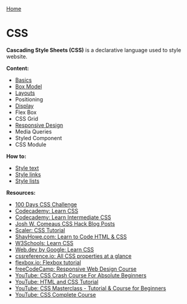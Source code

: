 [Home](../../README.md)

# CSS

**Cascading Style Sheets (CSS)** is a declarative language used to style website.

**Content:**
- [Basics](./basics.md)
- [Box Model](./box-model.md)
- [Layouts](./layout.md)
- Positioning
- [Display](./display.md)
- Flex Box
- CSS Grid
- [Responsive Design](./responsive-design.md)
- Media Queries
- Styled Component
- CSS Module

**How to:**
- [Style text](howto.style-text.md)
- [Style links](howto.style-link.md)
- [Style lists](howto.style-list.md)

**Resources:**
<!-- - [The Odin Project (full web dev course)](https://www.theodinproject.com//) -->
- [100 Days CSS Challenge](https://100dayscss.com)
- [Codecademy: Learn CSS](https://www.codecademy.com/learn/learn-css)
- [Codecademy: Learn Intermediate CSS](https://www.codecademy.com/learn/learn-intermediate-css)
- [Josh W. Comeaus CSS Hack Blog Posts](https://www.joshwcomeau.com/)
- [Scaler: CSS Tutorial](https://www.scaler.com/topics/css)
- [ShayHowe.com: Learn to Code HTML & CSS](https://learn.shayhowe.com/html-css/building-your-first-web-page/)
- [W3Schools: Learn CSS](https://www.w3schools.com/css/)
- [Web.dev by Google: Learn CSS](https://web.dev/learn/css/)
- [cssreference.io: All CSS properties at a glance](https://cssreference.io/)
- [flexbox.io: Flexbox tutorial](https://flexbox.io/)
- [freeCodeCamp: Responsive Web Design Course](https://www.freecodecamp.org/learn/responsive-web-design/)
- [YouTube: CSS Crash Course For Absolute Beginners](https://www.youtube.com/watch?v=yfoY53QXEnI)
- [YouTube: HTML and CSS Tutorial](https://www.youtube.com/watch?v=D-h8L5hgW-w)
- [YouTube: CSS Masterclass - Tutorial & Course for Beginners](https://www.youtube.com/watch?v=FqmB-Zj2-PA)
- [YouTube: CSS Complete Course](https://youtu.be/n4R2E7O-Ngo)
